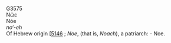 <body>
  <p>G3575<br>  Νῶε  <br> Nōe  <br><i>no‘-eh </i><br>Of Hebrew origin [<a href="h5146.htm">5146</a> ; <i>Noe</i>, (that is, <i>Noach</i>), a patriarch: - Noe.<br></p>
 </body>